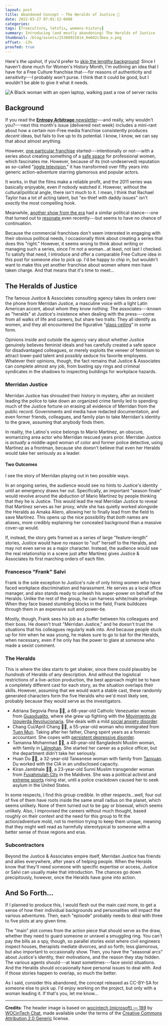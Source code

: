 ```yaml
---
layout: post
title: Abandoned Concept — The Heralds of Justice 🎺
date: 2022-03-27 07:01:12-0400
categories:
tags: [freeculture, letsfix, womens-history]
summary: Introducing (and mostly abandoning) The Heralds of Justice
thumbnail: /blog/assets/25388931814_0e042c3bea_o.png
offset: -13%
proofed: true
---
```


Here's the upshot, if you'd prefer to [skip the lengthy background](#the-heralds-of-justice):  Since I haven't done much for Women's History Month, I'm outlining an idea that I have for a Free Culture franchise that---for reasons of authenticity and sensitivity---I probably won't purse.  I think that it could be good, but I wouldn't be able to give it what it needs.

![A Black woman with an open laptop, walking past a row of server racks](/blog/assets/25388931814_0e042c3bea_o.png "Basically every hacking scene in an action movie, right...?")

## Background

If you read the [**Entropy Arbitrage** newsletter](https://entropy-arbitrage.mailchimpsites.com/)---and really, why wouldn't you?---next this month's issue (delivered next week) includes a mini-rant about how a certain non-Free media franchise consistently produces *decent* ideas, but fails to live up to its potential.  I know, I know, we can say that about almost anything.

However, [one particular franchise](https://en.wikipedia.org/wiki/Charlie%27s_Angels_%28franchise%29) started---intentionally or not---with a series about creating something of a [safe space](https://en.wikipedia.org/wiki/Safe_space) for professional women, which fascinates me.  However, because of its (not-undeserved) reputation as so-called "[jiggle television](https://en.wikipedia.org/wiki/Jiggle_television)," it has transformed over fifty years into generic action-adventure starring glamorous and popular actors.

It works, in that the films make a reliable profit, and the 2011 series was basically enjoyable, even if nobody watched it.  However, without the cultural/political angle, there isn't much to it.  I mean, I think that Rachael Taylor has a lot of acting talent, but "ex-thief with daddy issues" isn't *exactly* the most compelling hook.

Meanwhile, [another show from the era](https://en.wikipedia.org/wiki/Remington_Steele) had a similar political stance---one that turned out to [resonate <i class="fab fa-creative-commons-nc"></i>](https://boingboing.net/2017/08/29/two-women-entrepreneurs-create.html) even recently---but seems to have no chance of continuation.

Because the commercial franchises don't seem interested in engaging with their obvious political needs, I occasionally think about creating a series that does this "right."  However, it seems wrong to think about writing or managing such a series, since I'm not a woman...at least, not last I checked.  To satisfy that need, I introduce and offer a comparable Free Culture idea in this post for someone *else* to pick up.  I'd be happy to chip in, but wouldn't want to make this yet another franchise about women where men have taken charge.  And that means that it's time to meet...

## The Heralds of Justice

The famous Justice & Associates consulting agency takes its orders over the phone from Merridan Justice, a masculine voice with a light Latin American accent, about whom they know nothing.  The associates---known as "heralds" at Justice's insistence when dealing with the press---come from all walks of life and careers, but share two traits:  They all identify as women, and they all encountered the figurative "[glass ceiling](https://en.wikipedia.org/wiki/Glass_ceiling)" in some form.

Opinions inside and outside the agency vary about whether Justice genuinely believes feminist ideals and has carefully created a safe space for disadvantaged colleagues, or merely exploits the veneer of feminism to attract lower-paid talent and possibly seduce his favorite employees.  Whatever their opinions, though, the fact remains that Justice & Associates can complete almost any job, from busting spy rings and criminal syndicates in the shadows to inspecting buildings for workplace hazards.

### Merridan Justice

Merridan Justice has shrouded their history in mystery, after an incident leading the police to take down an organized crime family led to spending much of the Justice fortune on erasing all evidence of Merridan from the public record.  Governments and media have redacted documentation, and even former friends, colleagues, and family plan to take Merridan's identity to the grave, assuming that anybody finds them.

In reality, the Latino's voice belongs to Mario Martínez, an obscure, womanizing area actor who Merridan rescued years prior.  Merridan Justice is *actually* a middle-aged woman of color and former police detective, using Martínez as a frontman, because she doesn't believe that even her Heralds would take her seriously as a leader.

#### Two Outcomes

I see the story of Merridan playing out in two possible ways.

In an ongoing series, the audience would see no hints to Justice's identity until an emergency draws her out.  Specifically, an important "season finale" would revolve around the abduction of Mario Martínez by people thinking that they he is Justice.  This would lead the real Merridan Justice to reveal that Martínez serves as her proxy, while she has quietly worked alongside the Heralds as Amaka Aliero, allowing her to finally lead from the field to save Martínez.  This opens up the nice possibility that *both* names are aliases, more credibly explaining her concealed background than a massive cover-up would.

If, instead, the story gets framed as a series of large "feature-length" stories, Justice would have no reason to "out" herself to the Heralds, and may not even serve as a major character.  Instead, the audience would see the real relationship in a scene just after Martínez gives Justice & Associates its first marching orders of each film.

### Francesco "Frank" Salvi

Frank is the sole exception to Justice's rule of only hiring women who have faced workplace discrimination and harassment.  He serves as a local office manager, and also stands ready to unleash his super-power on behalf of the Heralds:  Unlike the rest of the group, he can harness white/male privilege.  When they face biased stumbling blocks in the field, Frank bulldozes through them in an expensive suit and power-tie.

Mostly, though, Frank sees his job as a buffer between his colleagues and their boss.  He doesn't trust "Merridan Justice," and he doesn't trust the situations that his colleagues regularly walk into.  And because people stuck up for him when he was young, he makes sure to go to bat for the Heralds, when necessary, even if he only has the power to glare at someone who made a sexist comment.

### The Heralds

This is where the idea starts to get shakier, since there could plausibly be *hundreds* of Heralds of any description.  And without the logistical restrictions of a live-action production, the best approach might be to have a completely different cast for each story, as the situation overlaps their skills.  However, assuming that we would want a stable cast, these randomly generated characters form the five Heralds who we'd most likely see, probably because they would serve as the investigators.

 * Adriana Segovia Pena 👋🏻, a 68-year-old Catholic Venezuelan woman from [Guasdualito](https://en.wikipedia.org/wiki/Guasdualito), where she grew up fighting with the [Movimiento de Izquierda Revolucionaria](https://en.wikipedia.org/wiki/Revolutionary_Left_Movement_%28Venezuela%29).  She deals with a mild [social anxiety disorder](https://en.wikipedia.org/wiki/Social_anxiety_disorder).
 * Chang Cui/April Chang 👋🏻, a 55-year-old woman who immigrated from [Tuen Mun](https://en.wikipedia.org/wiki/Tuen_Mun).  Taking after her father, Chang spent years as a forensic accountant.  She copes with [persistent depressive disorder](https://en.wikipedia.org/wiki/Dysthymia).
 * Tamanna Mohammad 👋🏻, a 48-year-old Bangladeshi Muslim woman, with family in [Lālmohan](https://en.wikipedia.org/wiki/Lalmohan_Upazila).  She started her career as a police officer, but the department didn't take her seriously.
 * Huan Du 👋🏼, a 32-year-old Taiwanese woman with family from [Taoyuan](https://en.wikipedia.org/wiki/Taoyuan,_Taiwan).  Du worked with the CIA in an undisclosed capacity.
 * Kiran Jambhale 👋🏾, a 23-year-old Sunni Muslim transgender woman from [Fuvahmulah City](https://en.wikipedia.org/wiki/Fuvahmulah) in the Maldives.  She was a political activist and [extreme sports](https://en.wikipedia.org/wiki/Extreme_sport) rising star, until a police crackdown caused her to seek asylum in the United States.

In some respects, I find this group credible.  In other respects...well, four out of five of them have roots inside the same small radius on the planet, which seems unlikely.  None of them turned out to be gay or bisexual, which seems unlikely.  Also, I improvised the careers without much thought, based roughly on their context and the need for this group to fit the action/adventure mold, not to mention trying to keep them unique, meaning that they might well read as harmfully stereotypical to someone with a better sense of those regions and eras.

### Subcontractors

Beyond the Justice & Associates empire itself, Merridan Justice has friends and allies everywhere, after years of helping people.  When the Heralds know that they'll need someone with specific expertise or access, Justice or Salvi can usually make that introduction.  The chances go down precipitously, however, once the Heralds have gone into action.

## And So Forth...

If I planned to produce this, I would flesh out the main cast more, to get a sense of how their individual backgrounds and personalities will impact the various adventures.  Then, each "episode" probably needs to deal with three to five plots at any given time.

The "main" plot comes from the action piece that should serve as the draw, whether they need to guard someone or unravel a smuggling ring.  You can't pay the bills as a spy, though, so parallel stories exist where civil engineers inspect houses, therapists mediate divorces, and so forth; less glamorous, but also important to occasionally show.  Then, you have the "seasonal arcs" about Justice's identity, their motivations, and the reason they stay hidden.  The various agents should---at least sometimes---face sexist situations.  And the Heralds should occasionally have personal issues to deal with.  And if those stories happen to overlap, so much the better.

As I said, consider this abandoned, the concept released as CC-BY-SA for someone else to pick up.  I'd enjoy working on the project, but only with a woman leading it.  If that's you, let me know...

* * *

**Credits**:  The header image is based on [wocintech (microsoft) — 189](https://www.flickr.com/photos/wocintechchat/25388931814/) by [WOCinTech Chat](https://www.flickr.com/photos/wocintechchat/), made available under the terms of the [Creative Commons Attribution 2.0 Generic](https://creativecommons.org/licenses/by/2.0/) license.
